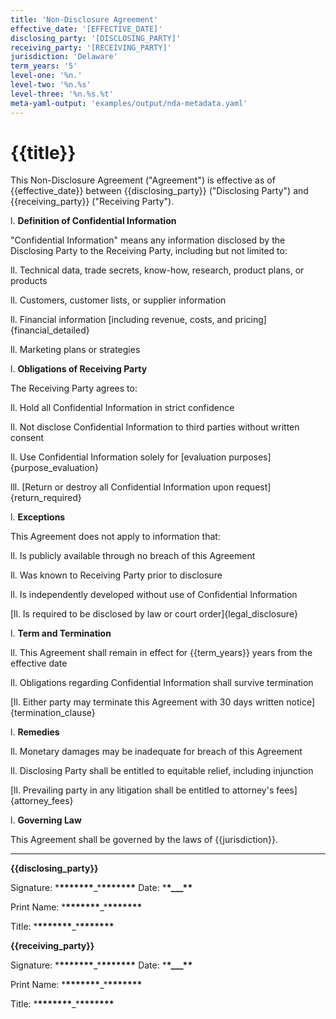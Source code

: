 ```yaml
---
title: 'Non-Disclosure Agreement'
effective_date: '[EFFECTIVE_DATE]'
disclosing_party: '[DISCLOSING_PARTY]'
receiving_party: '[RECEIVING_PARTY]'
jurisdiction: 'Delaware'
term_years: '5'
level-one: '%n.'
level-two: '%n.%s'
level-three: '%n.%s.%t'
meta-yaml-output: 'examples/output/nda-metadata.yaml'
---
```


# {{title}}

This Non-Disclosure Agreement ("Agreement") is effective as of
{{effective_date}} between {{disclosing_party}} ("Disclosing Party") and
{{receiving_party}} ("Receiving Party").

l. **Definition of Confidential Information**

"Confidential Information" means any information disclosed by the Disclosing
Party to the Receiving Party, including but not limited to:

ll. Technical data, trade secrets, know-how, research, product plans, or
products

ll. Customers, customer lists, or supplier information

ll. Financial information [including revenue, costs, and
pricing]{financial_detailed}

ll. Marketing plans or strategies

l. **Obligations of Receiving Party**

The Receiving Party agrees to:

ll. Hold all Confidential Information in strict confidence

ll. Not disclose Confidential Information to third parties without written
consent

ll. Use Confidential Information solely for [evaluation
purposes]{purpose_evaluation}

lll. [Return or destroy all Confidential Information upon
request]{return_required}

l. **Exceptions**

This Agreement does not apply to information that:

ll. Is publicly available through no breach of this Agreement

ll. Was known to Receiving Party prior to disclosure

ll. Is independently developed without use of Confidential Information

[ll. Is required to be disclosed by law or court order]{legal_disclosure}

l. **Term and Termination**

ll. This Agreement shall remain in effect for {{term_years}} years from the
effective date

ll. Obligations regarding Confidential Information shall survive termination

[ll. Either party may terminate this Agreement with 30 days written
notice]{termination_clause}

l. **Remedies**

ll. Monetary damages may be inadequate for breach of this Agreement

ll. Disclosing Party shall be entitled to equitable relief, including injunction

[ll. Prevailing party in any litigation shall be entitled to attorney's
fees]{attorney_fees}

l. **Governing Law**

This Agreement shall be governed by the laws of {{jurisdiction}}.

---

**{{disclosing_party}}**

Signature: \***\*\*\*\*\*\*\***\_\***\*\*\*\*\*\*\*** Date: \***\*\_\_\_\*\***

Print Name: \***\*\*\*\*\*\*\***\_\***\*\*\*\*\*\*\***

Title: \***\*\*\*\*\*\*\***\_\***\*\*\*\*\*\*\***

**{{receiving_party}}**

Signature: \***\*\*\*\*\*\*\***\_\***\*\*\*\*\*\*\*** Date: \***\*\_\_\_\*\***

Print Name: \***\*\*\*\*\*\*\***\_\***\*\*\*\*\*\*\***

Title: \***\*\*\*\*\*\*\***\_\***\*\*\*\*\*\*\***
